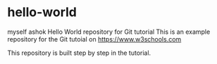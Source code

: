 # hello-world
myself ashok
Hello World repository for Git tutorial
This is an example repository for the Git tutoial on https://www.w3schools.com

This repository is built step by step in the tutorial.
